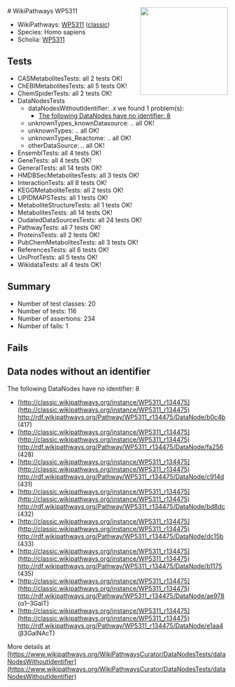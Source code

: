 <img style="float: right; width: 200px" src="https://upload.wikimedia.org/wikipedia/commons/thumb/8/83/Wplogo_with_text_500.png/640px-Wplogo_with_text_500.png" />
# WikiPathways WP5311

* WikiPathways: [WP5311](https://wikipathways.org/pathways/WP5311) ([classic](https://classic.wikipathways.org/instance/WP5311))
* Species: Homo sapiens
* Scholia: [WP5311](https://scholia.toolforge.org/wikipathways/WP5311)
## Tests
* CASMetabolitesTests: all 2 tests OK!
* ChEBIMetabolitesTests: all 5 tests OK!
* ChemSpiderTests: all 2 tests OK!
* DataNodesTests
    * dataNodesWithoutIdentifier: .x we found 1 problem(s):
        * [The following DataNodes have no identifier: 8](#d2d32fa7)
    * unknownTypes_knownDatasource: .. all OK!
    * unknownTypes: .. all OK!
    * unknownTypes_Reactome: .. all OK!
    * otherDataSource: .. all OK!
* EnsemblTests: all 4 tests OK!
* GeneTests: all 4 tests OK!
* GeneralTests: all 14 tests OK!
* HMDBSecMetabolitesTests: all 3 tests OK!
* InteractionTests: all 8 tests OK!
* KEGGMetaboliteTests: all 2 tests OK!
* LIPIDMAPSTests: all 1 tests OK!
* MetaboliteStructureTests: all 1 tests OK!
* MetabolitesTests: all 14 tests OK!
* OudatedDataSourcesTests: all 24 tests OK!
* PathwayTests: all 7 tests OK!
* ProteinsTests: all 2 tests OK!
* PubChemMetabolitesTests: all 3 tests OK!
* ReferencesTests: all 6 tests OK!
* UniProtTests: all 5 tests OK!
* WikidataTests: all 4 tests OK!


## Summary

* Number of test classes: 20
* Number of tests: 116
* Number of assertions: 234
* Number of fails: 1

## Fails

<a name="d2d32fa7" />

## Data nodes without an identifier

The following DataNodes have no identifier: 8

* [http://classic.wikipathways.org/instance/WP5311_r134475](http://classic.wikipathways.org/instance/WP5311_r134475) http://rdf.wikipathways.org/Pathway/WP5311_r134475/DataNode/b0c4b (417)
* [http://classic.wikipathways.org/instance/WP5311_r134475](http://classic.wikipathways.org/instance/WP5311_r134475) http://rdf.wikipathways.org/Pathway/WP5311_r134475/DataNode/fa256 (428)
* [http://classic.wikipathways.org/instance/WP5311_r134475](http://classic.wikipathways.org/instance/WP5311_r134475) http://rdf.wikipathways.org/Pathway/WP5311_r134475/DataNode/c914d (431)
* [http://classic.wikipathways.org/instance/WP5311_r134475](http://classic.wikipathways.org/instance/WP5311_r134475) http://rdf.wikipathways.org/Pathway/WP5311_r134475/DataNode/bd8dc (432)
* [http://classic.wikipathways.org/instance/WP5311_r134475](http://classic.wikipathways.org/instance/WP5311_r134475) http://rdf.wikipathways.org/Pathway/WP5311_r134475/DataNode/dc15b (433)
* [http://classic.wikipathways.org/instance/WP5311_r134475](http://classic.wikipathways.org/instance/WP5311_r134475) http://rdf.wikipathways.org/Pathway/WP5311_r134475/DataNode/b1175 (435)
* [http://classic.wikipathways.org/instance/WP5311_r134475](http://classic.wikipathways.org/instance/WP5311_r134475) http://rdf.wikipathways.org/Pathway/WP5311_r134475/DataNode/ae978 (α1–3GalT)
* [http://classic.wikipathways.org/instance/WP5311_r134475](http://classic.wikipathways.org/instance/WP5311_r134475) http://rdf.wikipathways.org/Pathway/WP5311_r134475/DataNode/e1aa4 (β3GalNAcT)


More details at [https://www.wikipathways.org/WikiPathwaysCurator/DataNodesTests/dataNodesWithoutIdentifier](https://www.wikipathways.org/WikiPathwaysCurator/DataNodesTests/dataNodesWithoutIdentifier)

